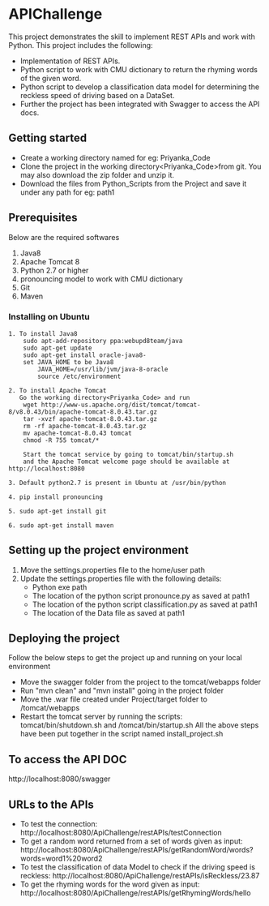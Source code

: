 # APIChallenge

This project demonstrates the skill to implement REST APIs and work with Python. This project includes the following:

* Implementation of REST APIs.
* Python script to work with CMU dictionary to return the rhyming words of the given word.
* Python script to develop a classification data model for determining the reckless speed of driving based on a DataSet.
* Further the project has been integrated with Swagger to access the API docs.


## Getting started
* Create a working directory named for eg: Priyanka_Code
* Clone the project in the working directory<Priyanka_Code>from git. You may also download the zip folder and unzip it.
* Download the files from Python_Scripts from the Project and save it under any path for eg: path1

## Prerequisites 

Below are the required softwares
1. Java8
2. Apache Tomcat 8
3. Python 2.7 or higher
4. pronouncing model to work with CMU dictionary
5. Git
6. Maven
        
### Installing on Ubuntu
```
1. To install Java8
    sudo apt-add-repository ppa:webupd8team/java
    sudo apt-get update
    sudo apt-get install oracle-java8-
    set JAVA_HOME to be Java8 
        JAVA_HOME=/usr/lib/jvm/java-8-oracle 
        source /etc/environment

2. To install Apache Tomcat
   Go the working directory<Priyanka_Code> and run
    wget http://www-us.apache.org/dist/tomcat/tomcat-8/v8.0.43/bin/apache-tomcat-8.0.43.tar.gz
    tar -xvzf apache-tomcat-8.0.43.tar.gz
    rm -rf apache-tomcat-8.0.43.tar.gz
    mv apache-tomcat-8.0.43 tomcat
    chmod -R 755 tomcat/*
    
    Start the tomcat service by going to tomcat/bin/startup.sh 
    and the Apache Tomcat welcome page should be available at http://localhost:8080

3. Default python2.7 is present in Ubuntu at /usr/bin/python

4. pip install pronouncing 
 
5. sudo apt-get install git 

6. sudo apt-get install maven
```
    
## Setting up the project environment
1. Move the settings.properties file to the home/user path
2. Update the settings.properties file with the following details:
    * Python exe path
    * The location of the python script pronounce.py as saved at path1
    * The location of the python script classification.py as saved at path1
    * The location of the Data file as saved at path1

## Deploying the project
Follow the below steps to get the project up and running on your local environment
 
* Move the swagger folder from the project to the tomcat/webapps folder
* Run "mvn clean" and "mvn install" going in the project folder
* Move the .war file created under Project<ApiChallenge>/target folder to /tomcat/webapps
* Restart the tomcat server by running the scripts: tomcat/bin/shutdown.sh and /tomcat/bin/startup.sh
All the above steps have been put together in the script named install_project.sh

## To access the API DOC
http://localhost:8080/swagger

## URLs to the APIs
* To test the connection: http://localhost:8080/ApiChallenge/restAPIs/testConnection
* To get a random word returned from a set of words given as input: http://localhost:8080/ApiChallenge/restAPIs/getRandomWord/words?words=word1%20word2
* To test the classification of data Model to check if the driving speed is reckless: http://localhost:8080/ApiChallenge/restAPIs/isReckless/23.87
* To get the rhyming words for the word given as input: http://localhost:8080/ApiChallenge/restAPIs/getRhymingWords/hello
